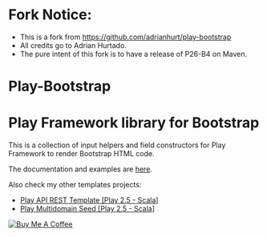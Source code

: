 Fork Notice:
============

- This is a fork from https://github.com/adrianhurt/play-bootstrap
- All credits go to Adrian Hurtado.
- The pure intent of this fork is to have a release of P26-B4 on Maven.


Play-Bootstrap
=================================

# Play Framework library for Bootstrap

This is a collection of input helpers and field constructors for Play Framework to render Bootstrap HTML code.

The documentation and examples are [here](https://adrianhurt.github.io/play-bootstrap).

Also check my other templates projects:

* [Play API REST Template [Play 2.5 - Scala]](https://github.com/adrianhurt/play-api-rest-seed)
* [Play Multidomain Seed [Play 2.5 - Scala]](https://github.com/adrianhurt/play-multidomain-seed)

<a href="https://www.buymeacoffee.com/adrianhurt" target="_blank">
    <img src="https://www.buymeacoffee.com/assets/img/custom_images/orange_img.png" alt="Buy Me A Coffee" style="height: auto !important;width: auto !important;" >
</a>